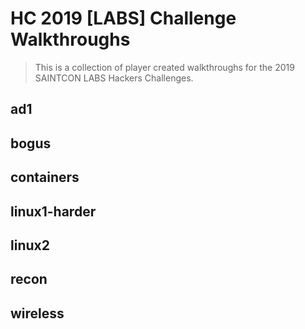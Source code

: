 # HC 2019 [LABS] Challenge Walkthroughs

> This is a collection of player created walkthroughs for the 2019 SAINTCON LABS Hackers Challenges.

## ad1
## bogus
## containers
## linux1-harder
## linux2
## recon
## wireless

